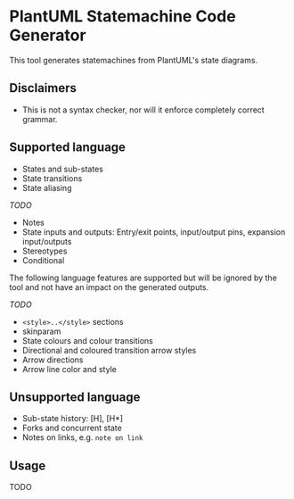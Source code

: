 # PlantUML Statemachine Code Generator

This tool generates statemachines from PlantUML's state diagrams.

## Disclaimers

- This is not a syntax checker, nor will it enforce completely correct grammar.

## Supported language

- States and sub-states
- State transitions
- State aliasing

*TODO*

- Notes
- State inputs and outputs: Entry/exit points, input/output pins, expansion input/outputs
- Stereotypes
- Conditional

The following language features are supported but will be ignored by the tool and not have an impact on the generated outputs.

*TODO*

- `<style>..</style>` sections
- skinparam
- State colours and colour transitions
- Directional and coloured transition arrow styles
- Arrow directions
- Arrow line color and style

## Unsupported language

- Sub-state history: [H], [H*]
- Forks and concurrent state
- Notes on links, e.g. `note on link`

## Usage

TODO

